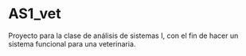 # AS1_vet
Proyecto para la clase de análisis de sistemas I, con el fin de hacer un sistema funcional para una veterinaria.
